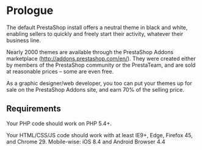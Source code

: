 Prologue
========

The default PrestaShop install offers a neutral theme in black and
white, enabling sellers to quickly and freely start their activity,
whatever their business line.

Nearly 2000 themes are available through the PrestaShop Addons
marketplace (<http://addons.prestashop.com/en/>). They were created
either by members of the PrestaShop community or the PrestaTeam, and are
sold at reasonable prices – some are even free.

As a graphic designer/web developer, you too can put your themes up for
sale on the PrestaShop Addons site, and earn 70% of the selling price.

Requirements
------------

Your PHP code should work on PHP 5.4+.

Your HTML/CSS/JS code should work with at least IE9+, Edge, Firefox 45,
and Chrome 29. Mobile-wise: iOS 8.4 and Android Browser 4.4

